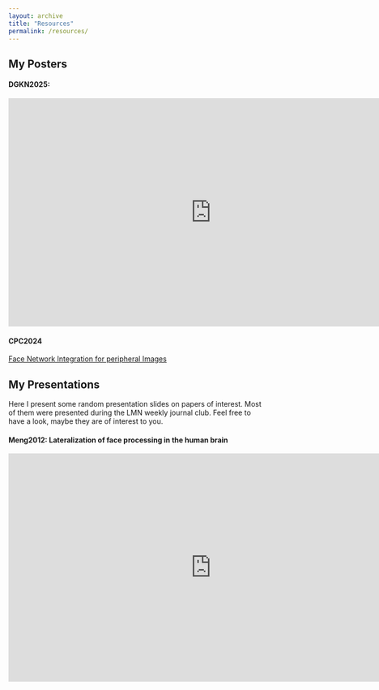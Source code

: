 ```yaml
---
layout: archive
title: "Resources"
permalink: /resources/
---
```


## My Posters

#### DGKN2025: 
<iframe src="https://onedrive.live.com/?qt=allmyphotos&photosData=%2Fshare%2F8EB76D99C98FD0B4%21s9b823212fa4048049a1c578c3f0d5f82%3Fithint%3Dvideo%26e%3D4UI92N%26migratedtospo%3Dtrue&sw=bypassConfig&cid=8EB76D99C98FD0B4&id=8EB76D99C98FD0B4%21s9b823212fa4048049a1c578c3f0d5f82&redeem=aHR0cHM6Ly8xZHJ2Lm1zL3YvYy84ZWI3NmQ5OWM5OGZkMGI0L0VSSXlncHRBLWdSSW1oeFhqRDhOWDRJQlFXMFNYTFFMdzJEbjgtQl92UVFXVkE%5FZT00VUk5Mk4&v=photos"
        width="800px"
        height="450px"
        frameborder="0">
</iframe>

#### CPC2024
<a href="https://github.com/juliaelina/elina-stocker/blob/master/files/CPC24_poster.pdf" target="_blank">Face Network Integration for peripheral Images </a>


## My Presentations

Here I present some random presentation slides on papers of interest. Most of them were presented during the LMN weekly journal club. Feel free to have a look, maybe they are of interest to you. 

#### Meng2012: Lateralization of face processing in the human brain
<iframe src="https://1drv.ms/p/c/8eb76d99c98fd0b4/IQMSG21iInoXQr3x7i2U5jrYAcl70NYfF3FE2CY9qSC81FA?em=2&amp;wdAr=1.7777777777777777"
        width="800px"
        height="450px"
        frameborder="0">
</iframe>
